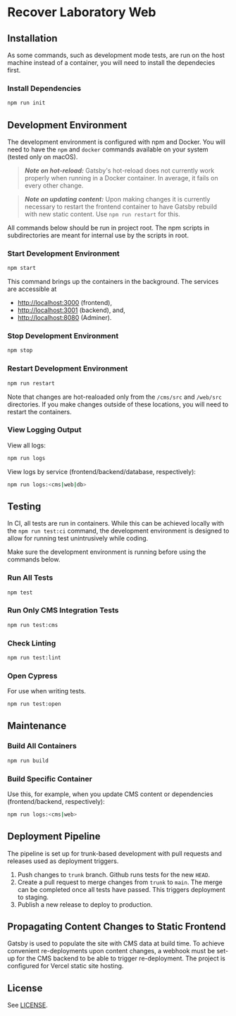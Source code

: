# Recover Laboratory Web

## Installation

As some commands, such as development mode tests, are run on the host machine instead of a container, you will need to install the dependecies first.

### Install Dependencies

```bash
npm run init
```

## Development Environment

The development environment is configured with npm and Docker. You will need to have the `npm` and `docker` commands available on your system (tested only on macOS).

> _**Note on hot-reload:**_ Gatsby's hot-reload does not currently work properly when running in a Docker container. In average, it fails on every other change.

> _**Note on updating content:**_ Upon making changes it is currently necessary to restart the frontend container to have Gatsby rebuild with new static content. Use `npm run restart` for this.

All commands below should be run in project root. The npm scripts in subdirectories are meant for internal use by the scripts in root.

### Start Development Environment

```bash
npm start
```

This command brings up the containers in the background. The services are accessible at

- [http://localhost:3000](http://localhost:3000/) (frontend),
- [http://localhost:3001](http://localhost:3001/) (backend), and,
- [http://localhost:8080](http://localhost:8080/) (Adminer).

### Stop Development Environment

```bash
npm stop
```

### Restart Development Environment

```bash
npm run restart
```

Note that changes are hot-realoaded only from the `/cms/src` and `/web/src` directories. If you make changes outside of these locations, you will need to restart the containers.

### View Logging Output

View all logs:

```bash
npm run logs
```

View logs by service (frontend/backend/database, respectively):

```bash
npm run logs:<cms|web|db>
```

## Testing

In CI, all tests are run in containers. While this can be achieved locally with the `npm run test:ci` command, the development environment is designed to allow for running test unintrusively while coding.

Make sure the development environment is running before using the commands below.

### Run All Tests

```bash
npm test
```

### Run Only CMS Integration Tests

```bash
npm run test:cms
```

### Check Linting

```bash
npm run test:lint
```

### Open Cypress

For use when writing tests.

```bash
npm run test:open
```

## Maintenance

### Build All Containers

```bash
npm run build
```

### Build Specific Container

Use this, for example, when you update CMS content or dependencies (frontend/backend, respectively):

```bash
npm run logs:<cms|web>
```

## Deployment Pipeline

The pipeline is set up for trunk-based development with pull requests and releases used as deployment triggers.

1. Push changes to `trunk` branch. Github runs tests for the new `HEAD`.
2. Create a pull request to merge changes from `trunk` to `main`. The merge can be completed once all tests have passed. This triggers deployment to staging.
3. Publish a new release to deploy to production.

## Propagating Content Changes to Static Frontend

Gatsby is used to populate the site with CMS data at build time. To achieve convenient re-deployments upon content changes, a webhook must be set-up for the CMS backend to be able to trigger re-deployment. The project is configured for Vercel static site hosting.

## License

See [LICENSE](./LICENSE).
